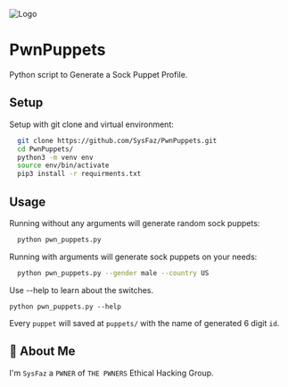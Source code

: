 
![Logo]((https://i.ibb.co/L5pXKDW/PWN3-R5-1.png))


# PwnPuppets

Python script to Generate a Sock Puppet Profile.




## Setup

Setup with git clone and virtual environment:
```bash
  git clone https://github.com/SysFaz/PwnPuppets.git
  cd PwnPuppets/
  python3 -m venv env
  source env/bin/activate
  pip3 install -r requirments.txt
```

## Usage

Running without any arguments will generate random sock puppets:
```bash
  python pwn_puppets.py
```
Running with arguments will generate sock puppets on your needs:
```bash
  python pwn_puppets.py --gender male --country US
```
Use --help to learn about the switches.
```
python pwn_puppets.py --help
```
Every `puppet` will saved at `puppets/` with the name of generated 6 digit `id`.

## 🚀 About Me
I'm `SysFaz` a `PWNER` of `THE PWNERS` Ethical Hacking Group.


